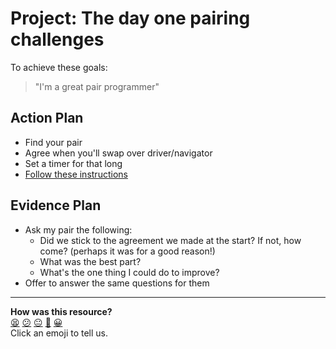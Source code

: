 # Project: The day one pairing challenges

To achieve these goals:
  >"I'm a great pair programmer"

## Action Plan
  - Find your pair
  - Agree when you'll swap over driver/navigator
  - Set a timer for that long
  - [Follow these instructions](https://github.com/makersacademy/skills-workshops/tree/master/week-1/pairing_challenges)

## Evidence Plan
  - Ask my pair the following:
      - Did we stick to the agreement we made at the start? If not, how come? (perhaps it was for a good reason!)
      - What was the best part?
      - What's the one thing I could do to improve?
  - Offer to answer the same questions for them

<!-- BEGIN GENERATED SECTION DO NOT EDIT -->

---

**How was this resource?**  
[😫](https://airtable.com/shrUJ3t7KLMqVRFKR?prefill_Repository=skills-workshops&prefill_File=week-1/pairing_challenges/day_one.md&prefill_Sentiment=😫) [😕](https://airtable.com/shrUJ3t7KLMqVRFKR?prefill_Repository=skills-workshops&prefill_File=week-1/pairing_challenges/day_one.md&prefill_Sentiment=😕) [😐](https://airtable.com/shrUJ3t7KLMqVRFKR?prefill_Repository=skills-workshops&prefill_File=week-1/pairing_challenges/day_one.md&prefill_Sentiment=😐) [🙂](https://airtable.com/shrUJ3t7KLMqVRFKR?prefill_Repository=skills-workshops&prefill_File=week-1/pairing_challenges/day_one.md&prefill_Sentiment=🙂) [😀](https://airtable.com/shrUJ3t7KLMqVRFKR?prefill_Repository=skills-workshops&prefill_File=week-1/pairing_challenges/day_one.md&prefill_Sentiment=😀)  
Click an emoji to tell us.

<!-- END GENERATED SECTION DO NOT EDIT -->
